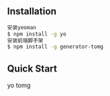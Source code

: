 ## Installation

```sh
安装yeoman
$ npm install -g yo
安装前端脚手架
$ npm install -g generator-tomg
```

## Quick Start

yo tomg

